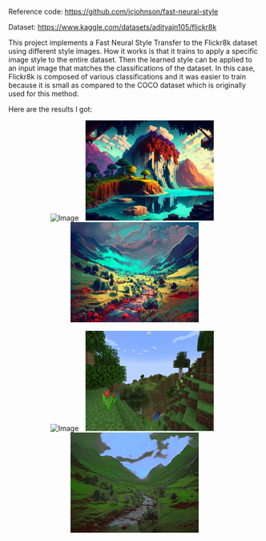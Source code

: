 Reference code: https://github.com/jcjohnson/fast-neural-style

Dataset: https://www.kaggle.com/datasets/adityajn105/flickr8k

This project implements a Fast Neural Style Transfer to the Flickr8k dataset using different style images. How it works is that it trains to apply a specific image style to the entire dataset.
Then the learned style can be applied to an input image that matches the classifications of the dataset. In this case, Flickr8k is composed of various classifications and it was easier to train because it is small as compared to the COCO dataset which is originally used for this method.

Here are the results I got:
<p align="center">
  <img src="input_image.jpg" alt="Image" width="256" height="200" style="margin-right: 10px;">
  <img src="style1.jpg" alt="Style" width="256" height="200" style="margin-right: 10px;">
  <img src="results/style_out1.jpg" alt="Result" width="256" height="200">
</p>
<p align="center">
  <img src="input_image.jpg" alt="Image" width="256" height="200" style="margin-right: 10px;">
  <img src="style2.png" alt="Style" width="256" height="200" style="margin-right: 10px;">
  <img src="results/style_out2.jpg" alt="Result" width="256" height="200">
</p>
